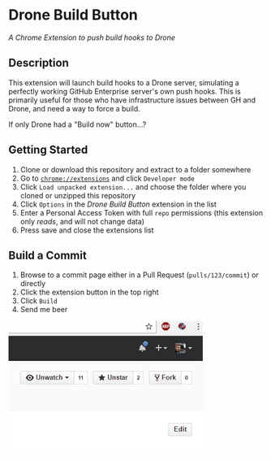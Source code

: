 # Drone Build Button

_A Chrome Extension to push build hooks to Drone_

## Description

This extension will launch build hooks to a Drone server, simulating a perfectly working GitHub Enterprise server's own push hooks.
This is primarily useful for those who have infrastructure issues between GH and Drone, and need a way to force a build.

If only Drone had a "Build now" button...?

## Getting Started

1. Clone or download this repository and extract to a folder somewhere
2. Go to [`chrome://extensions`](chrome://extensions) and click `Developer mode`
3. Click `Load unpacked extension...` and choose the folder where you cloned or unzipped this repository
4. Click `Options` in the _Drone Build Button_ extension in the list
5. Enter a Personal Access Token with full `repo` permissions (this extension only _reads_, and will not change data)
6. Press save and close the extensions list

## Build a Commit

1. Browse to a commit page either in a Pull Request (`pulls/123/commit`) or directly
2. Click the extension button in the top right
3. Click `Build`
4. Send me beer

![demo](drone-build-button.gif)
